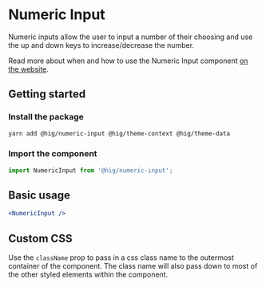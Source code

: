 # Numeric Input

Numeric inputs allow the user to input a number of their choosing and use the up and down keys to increase/decrease the number.

Read more about when and how to use the Numeric Input component [on the website](https://hig.autodesk.com/web/components/form-elements).

## Getting started

### Install the package

```bash
yarn add @hig/numeric-input @hig/theme-context @hig/theme-data
```

### Import the component

```js
import NumericInput from '@hig/numeric-input';
```

## Basic usage

```jsx
<NumericInput />
```
## Custom CSS

Use the `className` prop to pass in a css class name to the outermost container of the component. The class name will also pass down to most of the other styled elements within the component.
